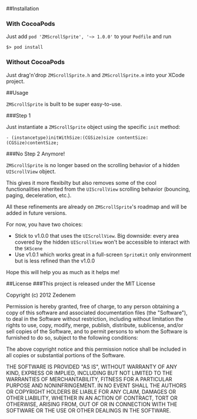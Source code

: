 ##Installation

### With CocoaPods

Just add `pod 'ZMScrollSprite', '~> 1.0.0'` to your `Podfile` and run

```
$> pod install
```

### Without CocoaPods
Just drag'n'drop `ZMScrollSprite.h` and `ZMScrollSprite.m` into your XCode project.

##Usage

`ZMScrollSprite` is built to be super easy-to-use.

###Step 1

Just instantiate a `ZMScrollSprite` object using the specific `init` method:

```
- (instancetype)initWithSize:(CGSize)size contentSize:(CGSize)contentSize;
```

###No Step 2 Anymore!

`ZMScrollSprite` is no longer based on the scrolling behavior of a hidden `UIScrollView` object.

This gives it more flexibilty but also removes some of the cool functionalities inherited from the `UIScrollView` scrolling behavior (bouncing, paging, deceleration, etc.).

All these refinements are already on `ZMScrollSprite`'s roadmap and will be added in future versions.

For now, you have two choices:

* Stick to v1.0.0 that uses the `UIScrollView`. Big downside: every area covered by the hidden `UIScrollView` won't be accessible to interact with the `SKScene`
* Use v1.0.1 which works great in a full-screen `SpriteKit` only environment but is less refined than the v1.0.0

Hope this will help you as much as it helps me!

 
##License
###This project is released under the MIT License

Copyright (c) 2012 Zedenem

Permission is hereby granted, free of charge, to any person obtaining a copy of this software and associated documentation files (the "Software"), to deal in the Software without restriction, including without limitation the rights to use, copy, modify, merge, publish, distribute, sublicense, and/or sell copies of the Software, and to permit persons to whom the Software is furnished to do so, subject to the following conditions:

The above copyright notice and this permission notice shall be included in all copies or substantial portions of the Software.

THE SOFTWARE IS PROVIDED "AS IS", WITHOUT WARRANTY OF ANY KIND, EXPRESS OR IMPLIED, INCLUDING BUT NOT LIMITED TO THE WARRANTIES OF MERCHANTABILITY, FITNESS FOR A PARTICULAR PURPOSE AND NONINFRINGEMENT. IN NO EVENT SHALL THE AUTHORS OR COPYRIGHT HOLDERS BE LIABLE FOR ANY CLAIM, DAMAGES OR OTHER LIABILITY, WHETHER IN AN ACTION OF CONTRACT, TORT OR OTHERWISE, ARISING FROM, OUT OF OR IN CONNECTION WITH THE SOFTWARE OR THE USE OR OTHER DEALINGS IN THE SOFTWARE.